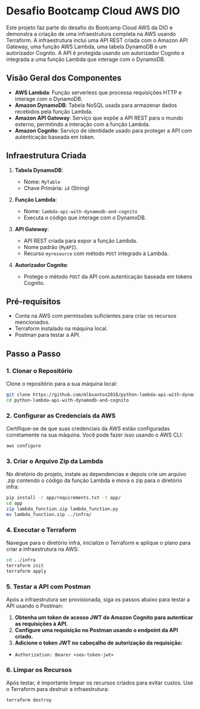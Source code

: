 # Desafio Bootcamp Cloud AWS DIO

Este projeto faz parte do desafio do Bootcamp Cloud AWS da DIO e demonstra a criação de uma infraestrutura completa na AWS usando Terraform. A infraestrutura inclui uma API REST criada com o Amazon API Gateway, uma função AWS Lambda, uma tabela DynamoDB e um autorizador Cognito. A API é protegida usando um autorizador Cognito e integrada a uma função Lambda que interage com o DynamoDB.

## Visão Geral dos Componentes

- **AWS Lambda**: Função serverless que processa requisições HTTP e interage com o DynamoDB.
- **Amazon DynamoDB**: Tabela NoSQL usada para armazenar dados recebidos pela função Lambda.
- **Amazon API Gateway**: Serviço que expõe a API REST para o mundo externo, permitindo a interação com a função Lambda.
- **Amazon Cognito**: Serviço de identidade usado para proteger a API com autenticação baseada em token.

## Infraestrutura Criada

1. **Tabela DynamoDB**:
   - Nome: `MyTable`
   - Chave Primária: `id` (String)

2. **Função Lambda**:
   - Nome: `lambda-api-with-dynamodb-and-cognito`
   - Executa o código que interage com o DynamoDB.

3. **API Gateway**:
   - API REST criada para expor a função Lambda.
   - Nome padrão (`MyAPI`).
   - Recurso `myresource` com método `POST` integrado à Lambda.

4. **Autorizador Cognito**:
   - Protege o método `POST` da API com autenticação baseada em tokens Cognito.

## Pré-requisitos

- Conta na AWS com permissões suficientes para criar os recursos mencionados.
- Terraform instalado na máquina local.
- Postman para testar a API.

## Passo a Passo

### 1. Clonar o Repositório

Clone o repositório para a sua máquina local:

```bash
git clone https://github.com/mlbsantos2018/python-lambda-api-with-dynamodb-and-cognito.git
cd python-lambda-api-with-dynamodb-and-cognito
```

### 2. Configurar as Credenciais da AWS

Certifique-se de que suas credenciais da AWS estão configuradas corretamente na sua máquina. Você pode fazer isso usando o AWS CLI:

```bash
aws configure
```

### 3. Criar o Arquivo Zip da Lambda

No diretório do projeto, instale as dependencias e depois crie um arquivo .zip contendo o código da função Lambda e mova o zip para o diretório infra:

```bash
pip install -r app/requirements.txt -t app/
cd app
zip lambda_function.zip lambda_function.py
mv lambda_function.zip ../infra/
```

### 4. Executar o Terraform

Navegue para o diretório infra, inicialize o Terraform e aplique o plano para criar a infraestrutura na AWS:

```bash
cd ../infra
terraform init
terraform apply
```

### 5. Testar a API com Postman

Após a infraestrutura ser provisionada, siga os passos abaixo para testar a API usando o Postman:

  1. **Obtenha um token de acesso JWT do Amazon Cognito para autenticar as requisições à API.**
  2. **Configure uma requisição no Postman usando o endpoint da API criado.**
  3. **Adicione o token JWT no cabeçalho de autorização da requisição:**
   - `Authorization: Bearer <seu-token-jwt>`

### 6. Limpar os Recursos

Após testar, é importante limpar os recursos criados para evitar custos. Use o Terraform para destruir a infraestrutura:

```bash
terraform destroy
```

